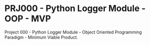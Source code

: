 # PRJ000 - Python Logger Module - OOP - MVP
Project 000 - Python Logger Module - Object Oriented Programming Paradigm - Minimum Viable Product.
